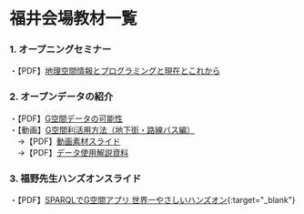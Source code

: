 # 福井会場教材一覧

### 1. オープニングセミナー  
・【PDF】[地理空間情報とプログラミングと現在とこれから](https://drive.google.com/open?id=1xcu1P3U-Jbhi4Iwm-vy8zXL3YK0d9vt0)

### 2. オープンデータの紹介  
・【PDF】[G空間データの可能性](https://drive.google.com/open?id=1iRd9II01WJQegGa1aitgzras-1JrM0ex)  
・【動画】[G空間利活用方法（地下街・路線バス編）](https://www.youtube.com/watch?v=buZe7YAlblc&feature=youtu.be)  
　→【PDF】[動画素材スライド](https://drive.google.com/open?id=1SNxk0fkZ7Ejwojabwx67cNwBsuNen7s5)  
　→【PDF】[データ使用解説資料](https://drive.google.com/open?id=1xjMd9xBkrwaPiJ8jGp5lykmbevHzAk11)  

### 3. 福野先生ハンズオンスライド  
・【PDF】[SPARQLでG空間アプリ 世界一やさしいハンズオン](https://drive.google.com/open?id=1WoCffTvsVhi3PE8a19k3eFCR_IsAXQIu){:target="_blank"}
